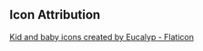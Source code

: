 ## Icon Attribution
<a href="https://www.flaticon.com/free-icons/kid-and-baby" title="kid and baby icons">Kid and baby icons created by Eucalyp - Flaticon</a>
